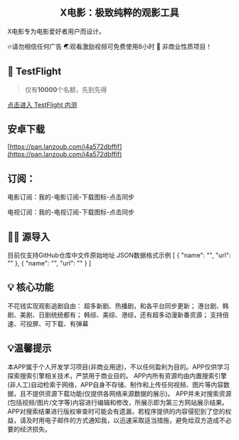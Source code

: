 
<h2 align="center">X电影：极致纯粹的观影工具</h2>

X电影专为电影爱好者用户而设计。

🔥请勿相信任何广告
🌏观看激励视频可免费使用8小时
🌟 非商业性质项目！

##  TestFlight

> 仅有**10000**个名额，先到先得

[点击进入 TestFlight 内测](https://testflight.apple.com/join/hDMYDZ0P)

## 安卓下载

[https://pan.lanzoub.com/i4a572dbffif](https://pan.lanzoub.com/i4a572dbffif)


## 订阅：

电影订阅：我的-电影订阅-下载图标-点击同步

电视订阅：我的-电视订阅-下载图标-点击同步

## 👩‍💻 源导入 
目前仅支持GitHub仓库中文件原始地址
JSON数据格式示例
[
  {
    "name": "",
    "url": ""
  },
  {
    "name": "",
    "url": ""
  }
  ]


## 💡 核心功能

不花钱实现观影追剧自由：
超多新剧、热播剧，和各平台同步更新；
港台剧、韩剧、美剧、日剧统统都有；
韩综、美综、港综，还有超多动漫新番资源；
支持倍速、可投屏、可️下载、有弹幕



## 💡温馨提示
本APP属于个人开发学习项目(非商业用途)，不以任何盈利为目的。APP仅供学习探索搜索引擎相关技术，严禁用于商业目的。
APP内所有资源均由内置搜索引擎(非人工)自动检索于网络，APP自身不存储、制作和上传任何视频、图片等内容数据，且不提供资源下载功能(仅提供各网络来源数据的展示)。
APP并未对搜索资源(包括视频/图片/文字等)内容进行编辑和修改，所展示即为第三方网站展示结果。
APP对搜索结果进行版权审查时可能会有遗漏，若程序提供的内容侵犯到了您的权益，请及时用电子邮件的方式通知我，以迅速采取适当措施，避免给双方造成不必要的经济损失。


              

